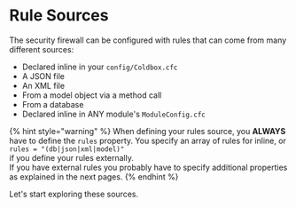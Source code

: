# Rule Sources

The security firewall can be configured with rules that can come from many different sources:

* Declared inline in your `config/Coldbox.cfc`
* A JSON file
* An XML file
* From a model object via a method call
* From a database
* Declared inline in ANY module's `ModuleConfig.cfc`

{% hint style="warning" %}
When defining your rules source, you **ALWAYS** have to define the `rules` property. You specify an array of rules for inline, or \
`rules = "(db|json|xml|model)"`\
if you define your rules externally.\
If you have external rules you probably have to specify additional properties as explained in the next pages.
{% endhint %}

Let's start exploring these sources.
